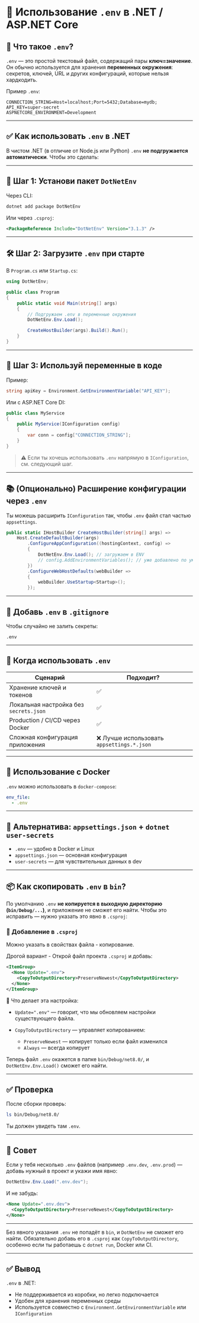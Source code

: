 # 🌱 Использование `.env` в .NET / ASP.NET Core

## 📌 Что такое `.env`?

`.env` — это простой текстовый файл, содержащий пары **ключ=значение**. Он обычно используется для хранения **переменных окружения**: секретов, ключей, URL и других конфигураций, которые нельзя хардкодить.

Пример `.env`:

```env
CONNECTION_STRING=Host=localhost;Port=5432;Database=mydb;
API_KEY=super-secret
ASPNETCORE_ENVIRONMENT=Development
```

---

## ✅ Как использовать `.env` в .NET

В чистом .NET (в отличие от Node.js или Python) `.env` **не подгружается автоматически**. Чтобы это сделать:

---

## 🔌 Шаг 1: Установи пакет `DotNetEnv`

Через CLI:

```bash
dotnet add package DotNetEnv
```

Или через `.csproj`:

```xml
<PackageReference Include="DotNetEnv" Version="3.1.3" />
```

---

## 🛠️ Шаг 2: Загрузите `.env` при старте

В `Program.cs` или `Startup.cs`:

```csharp
using DotNetEnv;

public class Program
{
    public static void Main(string[] args)
    {
        // Подгружаем .env в переменные окружения
        DotNetEnv.Env.Load();

        CreateHostBuilder(args).Build().Run();
    }
}
```

---

## 🧪 Шаг 3: Используй переменные в коде

Пример:

```csharp
string apiKey = Environment.GetEnvironmentVariable("API_KEY");
```

Или с ASP.NET Core DI:

```csharp
public class MyService
{
    public MyService(IConfiguration config)
    {
        var conn = config["CONNECTION_STRING"];
    }
}
```

> ⚠️ Если ты хочешь использовать `.env` напрямую в `IConfiguration`, см. следующий шаг.

---

## 📚 (Опционально) Расширение конфигурации через `.env`

Ты можешь расширить `IConfiguration` так, чтобы `.env` файл стал частью `appsettings`.

```csharp
public static IHostBuilder CreateHostBuilder(string[] args) =>
    Host.CreateDefaultBuilder(args)
        .ConfigureAppConfiguration((hostingContext, config) =>
        {
            DotNetEnv.Env.Load(); // загружаем в ENV
            // config.AddEnvironmentVariables(); // уже добавлено по умолчанию
        })
        .ConfigureWebHostDefaults(webBuilder =>
        {
            webBuilder.UseStartup<Startup>();
        });
```

---

## 🧼 Добавь `.env` в `.gitignore`

Чтобы случайно не залить секреты:

```gitignore
.env
```

---

## 🧠 Когда использовать `.env`

| Сценарий                               | Подходит?                                 |
| -------------------------------------- | ----------------------------------------- |
| Хранение ключей и токенов              | ✅                                         |
| Локальная настройка без `secrets.json` | ✅                                         |
| Production / CI/CD через Docker        | ✅                                         |
| Сложная конфигурация приложения        | ❌ Лучше использовать `appsettings.*.json` |

---

## 🐳 Использование с Docker

`.env` можно использовать в `docker-compose`:

```yaml
env_file:
  - .env
```

---

## 📌 Альтернатива: `appsettings.json` + `dotnet user-secrets`

* `.env` — удобно в Docker и Linux
* `appsettings.json` — основная конфигурация
* `user-secrets` — для чувствительных данных в dev



---

## 📦 Как скопировать `.env` в `bin`?

По умолчанию `.env` **не копируется в выходную директорию (`bin/Debug/...`)**, и приложение не сможет его найти. Чтобы это исправить — нужно указать это явно в `.csproj`:

### 🔧 Добавление в `.csproj`

Можно указать в свойствах файла - копирование. 

Дрогой вариант - 
Открой файл проекта `.csproj` и добавь:

```xml
<ItemGroup>
  <None Update=".env">
    <CopyToOutputDirectory>PreserveNewest</CopyToOutputDirectory>
  </None>
</ItemGroup>
```

📌 Что делает эта настройка:

* `Update=".env"` — говорит, что мы обновляем настройки существующего файла.
* `CopyToOutputDirectory` — управляет копированием:

  * `PreserveNewest` — копирует только если файл изменился
  * `Always` — всегда копирует

Теперь файл `.env` окажется в папке `bin/Debug/net8.0/`, и `DotNetEnv.Env.Load()` сможет его найти.

---

## ✅ Проверка

После сборки проверь:

```bash
ls bin/Debug/net8.0/
```

Ты должен увидеть там `.env`.

---

## 🧠 Совет

Если у тебя несколько `.env` файлов (например `.env.dev`, `.env.prod`) — добавь нужный в проект и укажи имя явно:

```csharp
DotNetEnv.Env.Load(".env.dev");
```

И не забудь:

```xml
<None Update=".env.dev">
  <CopyToOutputDirectory>PreserveNewest</CopyToOutputDirectory>
</None>
```

---

Без явного указания `.env` не попадёт в `bin`, и `DotNetEnv` не сможет его найти. Обязательно добавь его в `.csproj` как `CopyToOutputDirectory`, особенно если ты работаешь с `dotnet run`, Docker или CI.

---



## ✅ Вывод

`.env` в .NET:

* Не поддерживается из коробки, но легко подключается
* Удобен для хранения переменных среды
* Используется совместно с `Environment.GetEnvironmentVariable` или `IConfiguration`
